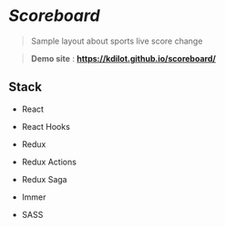 

# *Scoreboard*



> Sample layout about sports live score change

> **Demo site** : **https://kdilot.github.io/scoreboard/**

  
  

## Stack

  

- React

- React Hooks

- Redux

- Redux Actions

- Redux Saga

- Immer

- SASS
